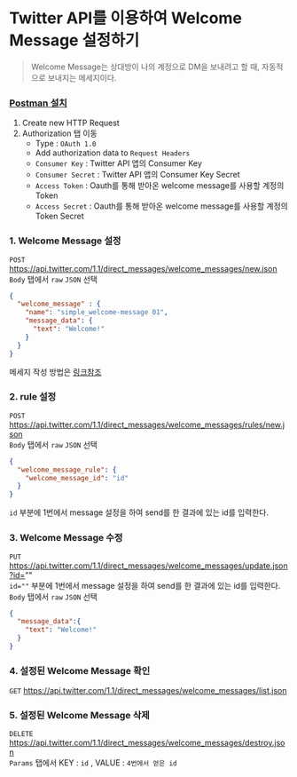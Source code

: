 # Twitter API를 이용하여 Welcome Message 설정하기
> Welcome Message는 상대방이 나의 계정으로 DM을 보내려고 할 때, 자동적으로 보내지는 메세지이다.

### [Postman 설치](https://www.postman.com/downloads/)
1. Create new HTTP Request
2. Authorization 탭 이동
    - Type : `OAuth 1.0`
    - Add authorization data to `Request Headers`
    - `Consumer Key` : Twitter API 앱의 Consumer Key
    - `Consumer Secret` : Twitter API 앱의 Consumer Key Secret
    - `Access Token` : Oauth를 통해 받아온 welcome message를 사용할 계정의 Token
    - `Access Secret` : Oauth를 통해 받아온 welcome message를 사용할 계정의 Token Secret


### 1. Welcome Message 설정    
`POST` https://api.twitter.com/1.1/direct_messages/welcome_messages/new.json    
`Body` 탭에서 `raw` `JSON` 선택
``` json
{
  "welcome_message" : {
    "name": "simple_welcome-message 01",
    "message_data": {
      "text": "Welcome!"
    }
  }
}
```
메세지 작성 방법은 [링크참조](https://developer.twitter.com/en/docs/twitter-api/v1/direct-messages/welcome-messages/api-reference/new-welcome-message)

### 2. rule 설정    
`POST` https://api.twitter.com/1.1/direct_messages/welcome_messages/rules/new.json    
`Body` 탭에서 `raw` `JSON` 선택
``` json
{
  "welcome_message_rule": {
    "welcome_message_id": "id"
  }
}
```
`id` 부분에 1번에서 message 설정을 하여 send를 한 결과에 있는 id를 입력한다.

### 3. Welcome Message 수정
`PUT` https://api.twitter.com/1.1/direct_messages/welcome_messages/update.json?id=""    
`id=""` 부분에 1번에서 message 설정을 하여 send를 한 결과에 있는 id를 입력한다.    
`Body` 탭에서 `raw` `JSON` 선택
``` json
{
  "message_data":{
    "text": "Welcome!"
  }
}
```

### 4. 설정된 Welcome Message 확인
`GET` https://api.twitter.com/1.1/direct_messages/welcome_messages/list.json

### 5. 설정된 Welcome Message 삭제
`DELETE` https://api.twitter.com/1.1/direct_messages/welcome_messages/destroy.json    
`Params` 탭에서 KEY : `id`  , VALUE : `4번에서 얻은 id`